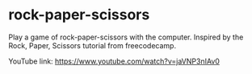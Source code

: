 # rock-paper-scissors
Play a game of rock-paper-scissors with the computer. Inspired by the Rock, Paper, Scissors tutorial from freecodecamp.

YouTube link: https://www.youtube.com/watch?v=jaVNP3nIAv0
